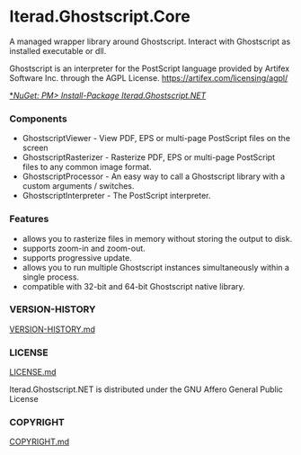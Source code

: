 # Iterad.Ghostscript.Core
A managed wrapper library around Ghostscript. Interact with Ghostscript as installed executable or dll. 

Ghostscript is an interpreter for the PostScript language provided by Artifex Software Inc. through the AGPL License. https://artifex.com/licensing/agpl/ 

[**NuGet: PM> Install-Package Iterad.Ghostscript.NET*](www.google.com)

### Components
 * GhostscriptViewer - View PDF, EPS or multi-page PostScript files on the screen
 * GhostscriptRasterizer - Rasterize PDF, EPS or multi-page PostScript files to any common image format.
 * GhostscriptProcessor - An easy way to call a Ghostscript library with a custom arguments / switches.
 * GhostscriptInterpreter - The PostScript interpreter.

### Features
 * allows you to rasterize files in memory without storing the output to disk.
 * supports zoom-in and zoom-out.
 * supports progressive update.
 * allows you to run multiple Ghostscript instances simultaneously within a single process.
 * compatible with 32-bit and 64-bit Ghostscript native library.

### VERSION-HISTORY
[VERSION-HISTORY.md](https://github.com/Iterad-Science/Iterad.Ghostscript.NET/blob/86001de0c21fbac1d9f25c4cb2998009b4c19123/LICENSE.md)
 
### LICENSE
[LICENSE.md](https://github.com/Iterad-Science/Iterad.Ghostscript.NET/blob/86001de0c21fbac1d9f25c4cb2998009b4c19123/LICENSE.md)

Iterad.Ghostscript.NET is distributed under the GNU Affero General Public License

### COPYRIGHT
[COPYRIGHT.md](https://github.com/Iterad-Science/Iterad.Ghostscript.NET/blob/86001de0c21fbac1d9f25c4cb2998009b4c19123/COPYRIGHT.md)
